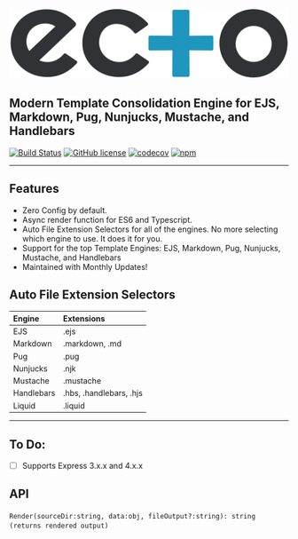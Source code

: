 ![Ecto](ecto_logo.png "Ecto")

## Modern Template Consolidation Engine for EJS, Markdown, Pug, Nunjucks, Mustache, and Handlebars

[![Build Status](https://travis-ci.org/jaredwray/ecto.svg?branch=master)](https://travis-ci.org/jaredwray/ecto)
[![GitHub license](https://img.shields.io/github/license/jaredwray/ecto)](https://github.com/jaredwray/ecto/blob/master/LICENSE)
[![codecov](https://codecov.io/gh/jaredwray/ecto/branch/master/graph/badge.svg)](https://codecov.io/gh/jaredwray/ecto)
[![npm](https://img.shields.io/npm/dm/ecto)](https://npmjs.com/packages/ecto)

-----

## Features
* Zero Config by default.
* Async render function for ES6 and Typescript. 
* Auto File Extension Selectors for all of the engines. No more selecting which engine to use. It does it for you. 
* Support for the top Template Engines: EJS, Markdown, Pug, Nunjucks, Mustache, and Handlebars
* Maintained with Monthly Updates! 

## Auto File Extension Selectors

| Engine         | Extensions   |
| :------------- | :---------- |
| EJS | .ejs   |
| Markdown   | .markdown, .md |
| Pug   | .pug |
| Nunjucks   | .njk | 
| Mustache   | .mustache | 
| Handlebars   | .hbs, .handlebars, .hjs | 
| Liquid   | .liquid | 

-----

## To Do: 
- [ ] Supports Express 3.x.x and 4.x.x

## API

`Render(sourceDir:string, data:obj, fileOutput?:string): string (returns rendered output)`
